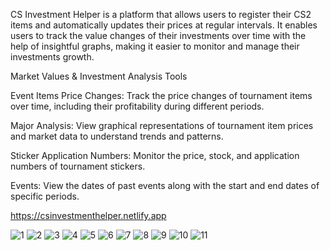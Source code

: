 CS Investment Helper is a platform that allows users to register their CS2 items and automatically updates their prices at regular intervals. It enables users to track the value changes of their investments over time with the help of insightful graphs,
making it easier to monitor and manage their investments growth.

Market Values & Investment Analysis Tools

Event Items Price Changes: Track the price changes of tournament items over time, including their profitability during different periods.

Major Analysis: View graphical representations of tournament item prices and market data to understand trends and patterns.

Sticker Application Numbers: Monitor the price, stock, and application numbers of tournament stickers.

Events: View the dates of past events along with the start and end dates of specific periods.

https://csinvestmenthelper.netlify.app

![1](https://github.com/user-attachments/assets/984dc2eb-a159-4801-a04a-0c8cd7f4ae13)
![2](https://github.com/user-attachments/assets/f73ae6be-3483-486f-987d-8017b24bb80e)
![3](https://github.com/user-attachments/assets/8a0878e7-10f3-44f9-94f5-34ad2adf9584)
![4](https://github.com/user-attachments/assets/75584005-ccf7-4e91-918a-df6f1202c516)
![5](https://github.com/user-attachments/assets/76fe7b49-e93d-40f8-92fa-ef2baf86e93a)
![6](https://github.com/user-attachments/assets/a97f1a8e-3194-4372-8dce-3c59ce03a83d)
![7](https://github.com/user-attachments/assets/4933098f-1fd2-456e-8c87-e59cfc767a6f)
![8](https://github.com/user-attachments/assets/f82c9442-d5d0-4486-a2ae-bc10607abf01)
![9](https://github.com/user-attachments/assets/291ac0da-4147-462e-8fdf-5a3bc3d23655)
![10](https://github.com/user-attachments/assets/53e5941d-5b46-4567-82ee-c37cb3bdb31d)
![11](https://github.com/user-attachments/assets/bf902b70-f53c-46e1-8b60-fc1ccb2d0b05)
